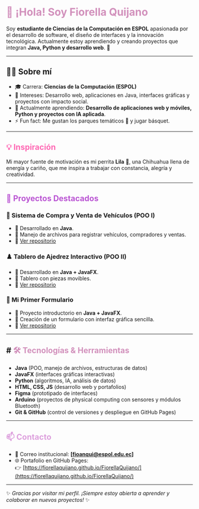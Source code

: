# <span style="color:#d291bc">👋 ¡Hola! Soy Fiorella Quijano</span>  

Soy **estudiante de Ciencias de la Computación en ESPOL** apasionada por el desarrollo de software, el diseño de interfaces y la innovación tecnológica. Actualmente estoy aprendiendo y creando proyectos que integran **Java, Python y desarrollo web**. 🚀  

---

## 👩‍💻 Sobre mí  
- 🎓 Carrera: **Ciencias de la Computación (ESPOL)**  
- 📍 Intereses: Desarrollo web, aplicaciones en Java, interfaces gráficas y proyectos con impacto social.  
- 🌱 Actualmente aprendiendo: **Desarrollo de aplicaciones web y móviles, Python y proyectos con IA aplicada**.  
- ⚡ Fun fact: Me gustan los parques temáticos 🎢 y jugar básquet.  

---

## <span style="color:#ff69b4">💡 Inspiración</span>  
Mi mayor fuente de motivación es mi perrita **Lila** 🐶, una Chihuahua llena de energía y cariño, que me inspira a trabajar con constancia, alegría y creatividad.  

---

## <span style="color:#ba55d3">📂 Proyectos Destacados</span>  

### 🚗 Sistema de Compra y Venta de Vehículos (POO I)  
- 🔹 Desarrollado en **Java**.  
- 🔹 Manejo de archivos para registrar vehículos, compradores y ventas.  
- 📎 [Ver repositorio](https://github.com/FiorellaQuijano/Proyecto-1P.git)  

### ♟️ Tablero de Ajedrez Interactivo (POO II)  
- 🔹 Desarrollado en **Java + JavaFX**.  
- 🔹 Tablero con piezas movibles.  
- 📎 [Ver repositorio](https://github.com/FiorellaQuijano/Proyecto-2POO.git)  

### 📝 Mi Primer Formulario  
- 🔹 Proyecto introductorio en **Java + JavaFX**.  
- 🔹 Creación de un formulario con interfaz gráfica sencilla.  
- 📎 [Ver repositorio](https://github.com/FiorellaQuijano/Primer-Formulario.git)  

---
## # <span style="color:#d291bc">🛠️ Tecnologías & Herramientas  

- **Java** (POO, manejo de archivos, estructuras de datos)  
- **JavaFX** (interfaces gráficas interactivas)  
- **Python** (algoritmos, IA, análisis de datos)  
- **HTML, CSS, JS** (desarrollo web y portafolios)  
- **Figma** (prototipado de interfaces)  
- **Arduino** (proyectos de physical computing con sensores y módulos Bluetooth)  
- **Git & GitHub** (control de versiones y despliegue en GitHub Pages)  

---

## <span style="color:#dda0dd">📫 Contacto</span>  
- 📧 Correo institucional: **[fioanqui@espol.edu.ec]**  
- 🌐 Portafolio en GitHub Pages:  
  👉 [https://fiorellaquijano.github.io/FiorellaQuijano/](https://fiorellaquijano.github.io/FiorellaQuijano/)  

---

✨ *Gracias por visitar mi perfil. ¡Siempre estoy abierta a aprender y colaborar en nuevos proyectos!* ✨
